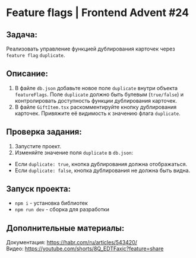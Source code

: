 # Feature flags | Frontend Advent #24

## Задача:
Реализовать управление функцией дублирования карточек через `feature flag` `duplicate`.

## Описание:
1. В  файле `db.json` добавьте новое поле `duplicate` внутри объекта `featureFlags`. Поле `duplicate` должно быть булевым (`true/false`) и контролировать доступность функции дублирования карточек.
2. В файле `GiftItem.tsx` раскомментируйте кнопку дублирования карточек. Привяжите её видимость к значению флага `duplicate`.

## Проверка задания:
1. Запустите проект.
2. Изменяйте значение поля `duplicate` в `db.json`:
* Если `duplicate: true`, кнопка дублирования должна отображаться.
* Если `duplicate: false`, кнопка дублирования не должна быть видна.

## Запуск проекта:
* `npm i` - установка библиотек
* `npm run dev` - сборка для разработки

## Дополнительные материалы:
Документация: https://habr.com/ru/articles/543420/  
Видео: https://youtube.com/shorts/8Q_EDTFaxic?feature=share
